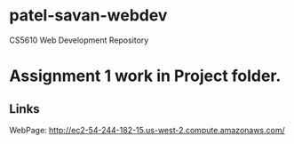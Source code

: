 # patel-savan-webdev
CS5610 Web Development Repository



# Assignment 1 work in Project folder.
## Links
WebPage: http://ec2-54-244-182-15.us-west-2.compute.amazonaws.com/


